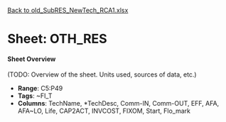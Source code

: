 [Back to old_SubRES_NewTech_RCA1.xlsx](README.md)

# Sheet: OTH_RES

#### Sheet Overview

(TODO: Overview of the sheet. Units used, sources of data, etc.)

- **Range**: C5:P49
- **Tags**: ~FI_T
- **Columns**: TechName, *TechDesc, Comm-IN, Comm-OUT, EFF, AFA, AFA~LO, Life, CAP2ACT, INVCOST, FIXOM, Start, Flo_mark


